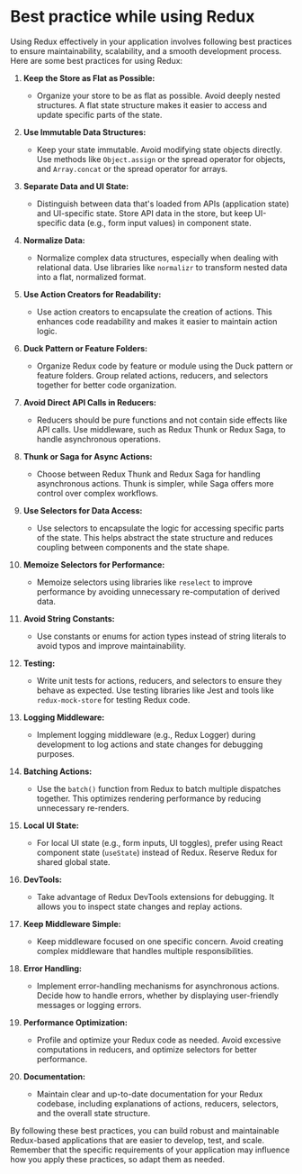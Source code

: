 # Best practice while using Redux

Using Redux effectively in your application involves following best practices to ensure maintainability, scalability, and a smooth development process. Here are some best practices for using Redux:

1. **Keep the Store as Flat as Possible:**

   - Organize your store to be as flat as possible. Avoid deeply nested structures. A flat state structure makes it easier to access and update specific parts of the state.

2. **Use Immutable Data Structures:**

   - Keep your state immutable. Avoid modifying state objects directly. Use methods like `Object.assign` or the spread operator for objects, and `Array.concat` or the spread operator for arrays.

3. **Separate Data and UI State:**

   - Distinguish between data that's loaded from APIs (application state) and UI-specific state. Store API data in the store, but keep UI-specific data (e.g., form input values) in component state.

4. **Normalize Data:**

   - Normalize complex data structures, especially when dealing with relational data. Use libraries like `normalizr` to transform nested data into a flat, normalized format.

5. **Use Action Creators for Readability:**

   - Use action creators to encapsulate the creation of actions. This enhances code readability and makes it easier to maintain action logic.

6. **Duck Pattern or Feature Folders:**

   - Organize Redux code by feature or module using the Duck pattern or feature folders. Group related actions, reducers, and selectors together for better code organization.

7. **Avoid Direct API Calls in Reducers:**

   - Reducers should be pure functions and not contain side effects like API calls. Use middleware, such as Redux Thunk or Redux Saga, to handle asynchronous operations.

8. **Thunk or Saga for Async Actions:**

   - Choose between Redux Thunk and Redux Saga for handling asynchronous actions. Thunk is simpler, while Saga offers more control over complex workflows.

9. **Use Selectors for Data Access:**

   - Use selectors to encapsulate the logic for accessing specific parts of the state. This helps abstract the state structure and reduces coupling between components and the state shape.

10. **Memoize Selectors for Performance:**

    - Memoize selectors using libraries like `reselect` to improve performance by avoiding unnecessary re-computation of derived data.

11. **Avoid String Constants:**

    - Use constants or enums for action types instead of string literals to avoid typos and improve maintainability.

12. **Testing:**

    - Write unit tests for actions, reducers, and selectors to ensure they behave as expected. Use testing libraries like Jest and tools like `redux-mock-store` for testing Redux code.

13. **Logging Middleware:**

    - Implement logging middleware (e.g., Redux Logger) during development to log actions and state changes for debugging purposes.

14. **Batching Actions:**

    - Use the `batch()` function from Redux to batch multiple dispatches together. This optimizes rendering performance by reducing unnecessary re-renders.

15. **Local UI State:**

    - For local UI state (e.g., form inputs, UI toggles), prefer using React component state (`useState`) instead of Redux. Reserve Redux for shared global state.

16. **DevTools:**

    - Take advantage of Redux DevTools extensions for debugging. It allows you to inspect state changes and replay actions.

17. **Keep Middleware Simple:**

    - Keep middleware focused on one specific concern. Avoid creating complex middleware that handles multiple responsibilities.

18. **Error Handling:**

    - Implement error-handling mechanisms for asynchronous actions. Decide how to handle errors, whether by displaying user-friendly messages or logging errors.

19. **Performance Optimization:**

    - Profile and optimize your Redux code as needed. Avoid excessive computations in reducers, and optimize selectors for better performance.

20. **Documentation:**
    - Maintain clear and up-to-date documentation for your Redux codebase, including explanations of actions, reducers, selectors, and the overall state structure.

By following these best practices, you can build robust and maintainable Redux-based applications that are easier to develop, test, and scale. Remember that the specific requirements of your application may influence how you apply these practices, so adapt them as needed.
